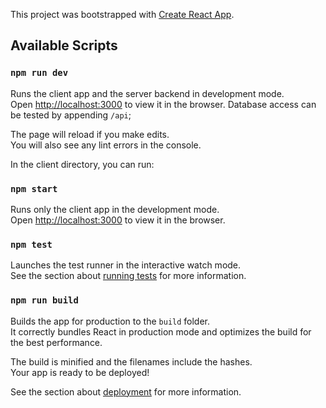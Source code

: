This project was bootstrapped with [Create React App](https://github.com/facebook/create-react-app).

## Available Scripts

### `npm run dev`

Runs the client app and the server backend in development mode.<br/>
Open [http://localhost:3000](http://localhost:3000) to view it in the browser.
Database access can be tested by appending `/api`;

The page will reload if you make edits.<br />
You will also see any lint errors in the console.

In the client directory, you can run:

### `npm start`

Runs only the client app in the development mode.<br />
Open [http://localhost:3000](http://localhost:3000) to view it in the browser.

### `npm test`

Launches the test runner in the interactive watch mode.<br />
See the section about [running tests](https://facebook.github.io/create-react-app/docs/running-tests) for more information.

### `npm run build`

Builds the app for production to the `build` folder.<br />
It correctly bundles React in production mode and optimizes the build for the best performance.

The build is minified and the filenames include the hashes.<br />
Your app is ready to be deployed!

See the section about [deployment](https://facebook.github.io/create-react-app/docs/deployment) for more information.


